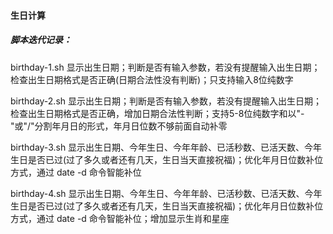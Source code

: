 #### 生日计算



##### 脚本迭代记录：

birthday-1.sh	显示出生日期；判断是否有输入参数，若没有提醒输入出生日期；检查出生日期格式是否正确(日期合法性没有判断)；只支持输入8位纯数字

birthday-2.sh	显示出生日期；判断是否有输入参数，若没有提醒输入出生日期；检查出生日期格式是否正确，增加日期合法性判断；支持5-8位纯数字和以"-"或"/"分割年月日的形式，年月日位数不够前面自动补零

birthday-3.sh	显示出生日期、今年生日、今年年龄、已活秒数、已活天数、今年生日是否已过(过了多久或者还有几天，生日当天直接祝福)；优化年月日位数补位方式，通过 date -d 命令智能补位

birthday-4.sh	显示出生日期、今年生日、今年年龄、已活秒数、已活天数、今年生日是否已过(过了多久或者还有几天，生日当天直接祝福)；优化年月日位数补位方式，通过 date -d 命令智能补位；增加显示生肖和星座

